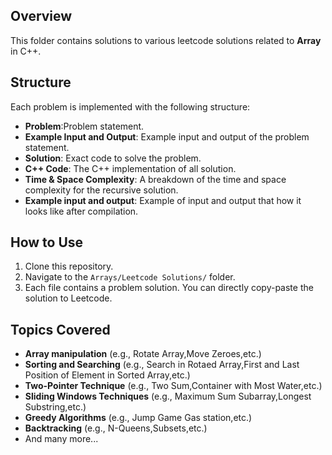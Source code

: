 ## Overview

This folder contains solutions to various leetcode solutions related to **Array** in C++. 

## Structure

Each problem is implemented with the following structure:
- **Problem**:Problem statement.
- **Example Input and Output**: Example input and output of the problem statement.
- **Solution**: Exact code to solve the problem.
- **C++ Code**: The C++ implementation of all solution.
- **Time & Space Complexity**: A breakdown of the time and space complexity for the recursive solution.
- **Example input and output**: Example of input and output that how it looks like after compilation. 

## How to Use

1. Clone this repository.
2. Navigate to the `Arrays/Leetcode Solutions/` folder.
3. Each file contains a problem solution. You can directly copy-paste the solution to Leetcode.

## Topics Covered

- **Array manipulation** (e.g., Rotate Array,Move Zeroes,etc.)
- **Sorting and Searching** (e.g., Search in Rotaed Array,First and Last Position of Element in Sorted Array,etc.)
- **Two-Pointer Technique** (e.g., Two Sum,Container with Most Water,etc.)
- **Sliding Windows Techniques** (e.g., Maximum Sum Subarray,Longest Substring,etc.)
- **Greedy Algorithms** (e.g., Jump Game Gas station,etc.)
- **Backtracking** (e.g., N-Queens,Subsets,etc.)
- And many more...
